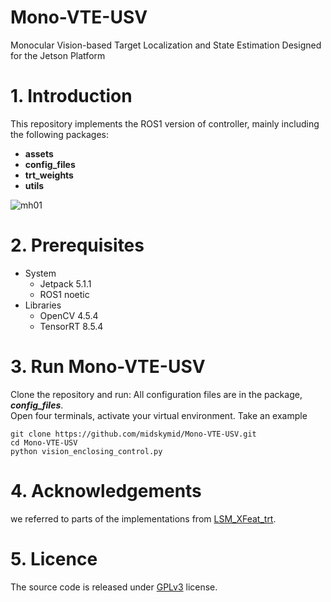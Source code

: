 # Mono-VTE-USV
Monocular Vision-based Target Localization and State Estimation Designed for the Jetson Platform
# 1. Introduction
This repository implements the ROS1 version of controller, mainly including the following packages:
* **assets**
* **config_files**
* **trt_weights**
* **utils**

![mh01](https://github.com/midskymid/Mono-VTE-USV/blob/master/assets/gif/vte_01.gif)
# 2. Prerequisites
* System  
  * Jetpack 5.1.1  
  * ROS1 noetic
* Libraries
  * OpenCV 4.5.4
  * TensorRT 8.5.4
# 3. Run Mono-VTE-USV
Clone the repository and run:
All configuration files are in the package, **_config_files_**.  
Open four terminals, activate your virtual environment. Take an example  
```
git clone https://github.com/midskymid/Mono-VTE-USV.git
cd Mono-VTE-USV
python vision_enclosing_control.py
```

# 4. Acknowledgements
we referred to parts of the implementations from [LSM_XFeat_trt](https://github.com/midskymid/LSM_XFeat_trt).

# 5. Licence
The source code is released under [GPLv3](https://www.gnu.org/licenses/) license.
